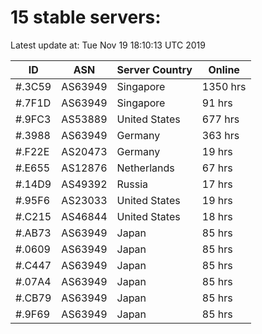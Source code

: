 # 15 stable servers:

Latest update at: Tue Nov 19 18:10:13 UTC 2019

| ID | ASN | Server Country | Online |
| -- | --- | -------------- | ------ |
| #.3C59 | AS63949 | Singapore | 1350 hrs |
| #.7F1D | AS63949 | Singapore | 91 hrs |
| #.9FC3 | AS53889 | United States | 677 hrs |
| #.3988 | AS63949 | Germany | 363 hrs |
| #.F22E | AS20473 | Germany | 19 hrs |
| #.E655 | AS12876 | Netherlands | 67 hrs |
| #.14D9 | AS49392 | Russia | 17 hrs |
| #.95F6 | AS23033 | United States | 19 hrs |
| #.C215 | AS46844 | United States | 18 hrs |
| #.AB73 | AS63949 | Japan | 85 hrs |
| #.0609 | AS63949 | Japan | 85 hrs |
| #.C447 | AS63949 | Japan | 85 hrs |
| #.07A4 | AS63949 | Japan | 85 hrs |
| #.CB79 | AS63949 | Japan | 85 hrs |
| #.9F69 | AS63949 | Japan | 85 hrs |

